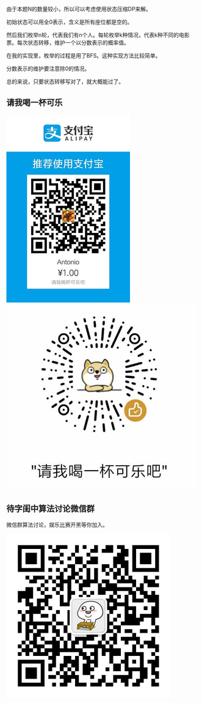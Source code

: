 由于本题N的数量较小，所以可以考虑使用状态压缩DP来解。

初始状态可以用全0表示，含义是所有座位都是空的。

然后我们枚举n轮，代表我们有n个人。每轮枚举k种情况，代表k种不同的电影票。每次状态转移，维护一个以分数表示的概率值。

在我的实现里，枚举的过程是用了BFS。这种实现方法比较简单。

分数表示的维护要注意除0的情况。

总的来说，只要状态转移写对了，就大概能过了。

## 请我喝一杯可乐

![](https://raw.githubusercontent.com/Inapt19/Resource/master/bonus_QR.jpg)
![](https://raw.githubusercontent.com/Inapt19/Resource/master/wechat_bonus_qr.jpg)

## 待字闺中算法讨论微信群

微信群算法讨论，娱乐比赛开黑等你加入。

![](https://raw.githubusercontent.com/Inapt19/Resource/master/wechat_QR.jpg)
